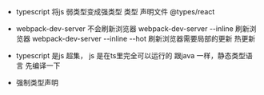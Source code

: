 - typescript 将js 弱类型变成强类型
  类型 声明文件 @types/react
- webpack-dev-server  不会刷新浏览器
   webpack-dev-server --inline  刷新浏览器
   webpack-dev-server --inline --hot  刷新浏览器需要局部的更新  热更新
 
- typescript 是js 超集， js 是在ts里完全可以运行的
   跟java 一样，静态类型语言 先编译一下

- 强制类型声明